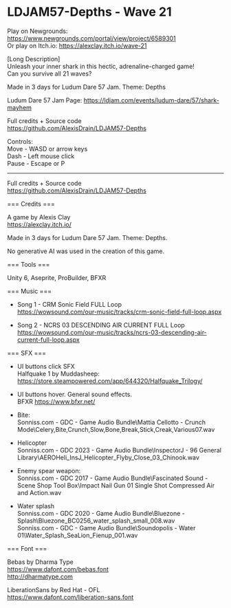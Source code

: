# LDJAM57-Depths - Wave 21

Play on Newgrounds: https://www.newgrounds.com/portal/view/project/6589301  
Or play on Itch.io: https://alexclay.itch.io/wave-21  

[Long Description]  
Unleash your inner shark in this hectic, adrenaline-charged game!  
Can you survive all 21 waves?  

Made in 3 days for Ludum Dare 57 Jam. Theme: Depths  

Ludum Dare 57 Jam Page: 
https://ldjam.com/events/ludum-dare/57/shark-mayhem  

Full credits + Source code  
https://github.com/AlexisDrain/LDJAM57-Depths    

Controls:  
Move - WASD or arrow keys  
Dash - Left mouse click  
Pause - Escape or P  


-----------------


Full credits + Source code  
https://github.com/AlexisDrain/LDJAM57-Depths    

=== Credits ===  

A game by Alexis Clay  
https://alexclay.itch.io/  

Made in 3 days for Ludum Dare 57 Jam. Theme: Depths.  

No generative AI was used in the creation of this game.  

=== Tools ===  

Unity 6, Aseprite, ProBuilder, BFXR  

=== Music ===  

- Song 1 - CRM Sonic Field FULL Loop  
https://wowsound.com/our-music/tracks/crm-sonic-field-full-loop.aspx  

- Song 2 - NCRS 03 DESCENDING AIR CURRENT FULL Loop  
https://wowsound.com/our-music/tracks/ncrs-03-descending-air-current-full-loop.aspx  

=== SFX ===  

- UI buttons click SFX  
Halfquake 1 by Muddasheep: https://store.steampowered.com/app/644320/Halfquake_Trilogy/  

- UI buttons hover. General sound effects.  
BFXR https://www.bfxr.net/  

- Bite:  
Sonniss.com - GDC - Game Audio Bundle\Mattia Cellotto - Crunch Mode\Celery,Bite,Crunch,Slow,Bone,Break,Stick,Creak,Various07.wav  

- Helicopter  
Sonniss.com - GDC 2023 - Game Audio Bundle\InspectorJ - 96 General Library\AEROHeli_InsJ_Helicopter_Flyby_Close_03_Chinook.wav  

- Enemy spear weapon:  
Sonniss.com - GDC 2017 - Game Audio Bundle\Fascinated Sound - Scene Shop Tool Box\Impact Nail Gun 01 Single Shot Compressed Air and Action.wav  

- Water splash  
Sonniss.com - GDC 2020 - Game Audio Bundle\Bluezone - Splash\Bluezone_BC0256_water_splash_small_008.wav  
Sonniss.com - GDC - Game Audio Bundle\Soundopolis - Water 01\Water_Splash_SeaLion_Fienup_001.wav  

=== Font ===  

Bebas by Dharma Type  
https://www.dafont.com/bebas.font  
http://dharmatype.com  

LiberationSans by Red Hat - OFL  
https://www.dafont.com/liberation-sans.font  
